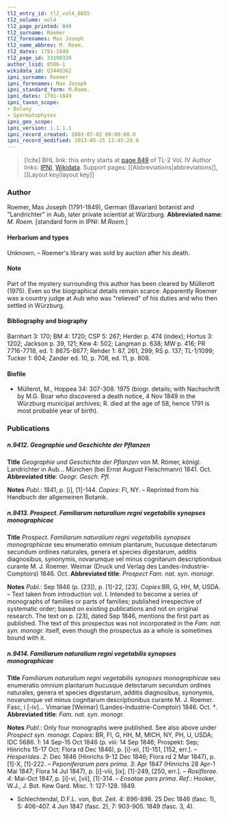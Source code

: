 ```yaml
---
tl2_entry_id: tl2_vol4_0855
tl2_volume: vol4
tl2_page_printed: 849
tl2_surname: Roemer
tl2_forenames: Max Joseph
tl2_name_abbrev: M. Roem.
tl2_dates: 1791-1849
tl2_page_id: 33190320
author_lsid: 8506-1
wikidata_id: Q3440362
ipni_surname: Roemer
ipni_forenames: Max Joseph
ipni_standard_form: M.Roem.
ipni_dates: 1791-1849
ipni_taxon_scope: 
- Botany
- Spermatophytes
ipni_geo_scope: 
ipni_version: 1.1.1.1
ipni_record_created: 2003-07-02 00:00:00.0
ipni_record_modified: 2013-05-15 11:45:20.0
---
```


> [!cite] BHL link: this entry starts at [page 849](https://www.biodiversitylibrary.org/page/33190320) of TL-2 Vol. IV
> Author links: [IPNI](https://www.ipni.org/a/8506-1), [Wikidata](https://www.wikidata.org/wiki/Q3440362). Support pages: [[Abbreviations|abbreviations]], [[Layout key|layout key]]

### Author

Roemer, Max Joseph (1791-1849), German (Bavarian) botanist and "Landrichter" in Aub, later private scientist at Würzburg. 
**Abbreviated name**: *M. Roem.* \[standard form in IPNI: *M.Roem.*\]

#### Herbarium and types

Unknown. – Roemer's library was sold by auction after his death.

#### Note

Part of the mystery surrounding this author has been cleared by Müllerott (1975). Even so the biographical details remain scarce. Apparently Roemer was a country judge at Aub who was "relieved" of his duties and who then settled in Würzburg.

#### Bibliography and biography

Barnhart 3: 170; BM 4: 1720; CSP 5: 267; Herder p. 474 (index); Hortus 3: 1202; Jackson p. 39, 121; Kew 4: 502; Langman p. 638; MW p. 416; PR 7716-7718, ed. 1: 8675-8677; Rehder 1: 87, 261, 299; RS p. 137; TL-1/1099; Tucker 1: 604; Zander ed. 10, p. 708, ed. 11, p. 808.

#### Biofile

- Müllerot, M., Hoppea 34: 307-308. 1975 (biogr. details; with Nachschrift by M.G. Boar who discovered a death notice, 4 Nov 1849 in the Würzburg municipal archives; R. died at the age of 58, hence 1791 is most probable year of birth).

### Publications

##### n.9412. Geographie und Geschichte der Pflanzen

**Title**
*Geographie und Geschichte der Pflanzen* von M. Römer, königl. Landrichter in Aub... München (bei Ernst August Fleischmann) 1841. Oct.
**Abbreviated title**: *Geogr. Gesch. Pfl.*

**Notes**
*Publ*.: 1841, p. \[i\], \[1\]-144. *Copies*: FI, NY. – Reprinted from his Handbuch der allgemeinen Botanik.

##### n.9413. Prospect. Familiarum naturalium regni vegetabilis synopses monographicae

**Title**
*Prospect. Familiarum naturalium regni vegetabilis synopses monographicae* seu enumeratio omnium plantarum, hucusque detectarum secundum ordines naturales, genera et species digestarum, additis diagnosibus, synonymis, novarumque vel minus cognitarum descriptionibus curante M. J. Roemer. Weimar (Druck und Verlag des Landes-Industrie-Comptoirs) 1846. Oct.
**Abbreviated title**: *Prospect Fam. nat. syn. monogr.*

**Notes**
*Publ*.: Sep 1846 (p. \[23\]), p. \[1\]-22, \[23\]. *Copies*:BR, G, HH, M, USDA. – Text taken from introduction vol. I. Intended to become a series of monographs of families or parts of families; published irrespective of systematic order; based on existing publications and not on original research. The text on p. \[23\], dated Sep 1846, mentions the first part as published. The text of this prospectus was not incorporated in the *Fam. nat. syn. monogr.* itself, even though the prospectus as a whole is sometimes bound with it.

##### n.9414. Familiarum naturalium regni vegetabilis synopses monographicae

**Title**
*Familiarum naturalium regni vegetabilis synopses monographicae* seu enumeratio omnium plantarum hucusque detectarum secundum ordines naturales, genera et species digestarum, additis diagnosibus, synonymis, novarumque vel minus cognitarum descriptionibus curante M. J. Roemer. Fasc, i \[-iv\]... Vimariae \[Weimar\] (Landes-Industrie-Comptoir) 1846. Oct. †.
**Abbreviated title**: *Fam. nat. syn. monogr.*

**Notes**
*Publ*.: Only four monographs were published. See also above under *Prospect syn. monogr. Copies*: BR, FI, G, HH, M, MICH, NY, PH, U, USDA; IDC 5686.
*1*: 14 Sep-15 Oct 1846 (p. viii: 14 Sep 1846; Prospekt: Sep; Hinrichs 15-17 Oct; Flora rd Dec 1846), p. \[i\]-xii, \[1\]-151, \[152, err.\]. – *Hesperides*.
*2*: Dec 1846 (Hinrichs 9-12 Dec 1846; Flora rd 2 Mar 1847), p.\[1\]-X, \[1\]-222. – *Peponiferarum pars prima*.
*3*: Apr 1847 (Hinrichs 28 Apr-1 Mai 1847; Flora 14 Jul 1847), p. \[i\]-viii, \[ix\], \[1\]-249, \[250, err.\]. – *Rosiflorae*.
*4*: Mai-Oct 1847, p. \[i\]-vi, \[vii\], \[1\]-314. – *Ensatae pars prima*.
*Ref*.: Hooker, W.J., J. Bot. Kew Gard. Misc. 1: 127-128. 1849.
- Schlechtendal, D.F.L. von, Bot. Zeit. 4: 896-898. 25 Dec 1846 (fasc. 1), 5: 406-407. 4 Jun 1847 (fasc. 2), 7: 903-905. 1849 (fasc. 3, 4).

